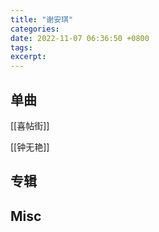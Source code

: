 ```yaml
---
title: "谢安琪"
categories: 
date: 2022-11-07 06:36:50 +0800
tags: 
excerpt: 
---
```



## 单曲

[[喜帖街]]

[[钟无艳]]


## 专辑



## Misc





